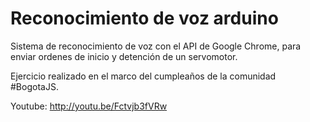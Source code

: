 Reconocimiento de voz arduino
=============================

Sistema de reconocimiento de voz con el API de Google Chrome, para enviar ordenes de inicio y detención de un servomotor.

Ejercicio realizado en el marco del cumpleaños de la comunidad #BogotaJS.

Youtube: http://youtu.be/Fctvjb3fVRw
